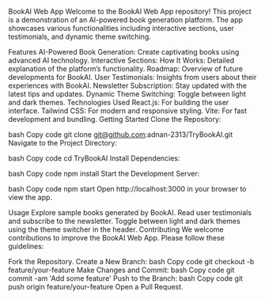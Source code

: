 BookAI Web App
Welcome to the BookAI Web App repository! This project is a demonstration of an AI-powered book generation platform. The app showcases various functionalities including interactive sections, user testimonials, and dynamic theme switching.

Features
AI-Powered Book Generation: Create captivating books using advanced AI technology.
Interactive Sections:
How It Works: Detailed explanation of the platform’s functionality.
Roadmap: Overview of future developments for BookAI.
User Testimonials: Insights from users about their experiences with BookAI.
Newsletter Subscription: Stay updated with the latest tips and updates.
Dynamic Theme Switching: Toggle between light and dark themes.
Technologies Used
React.js: For building the user interface.
Tailwind CSS: For modern and responsive styling.
Vite: For fast development and bundling.
Getting Started
Clone the Repository:

bash
Copy code
git clone git@github.com:adnan-2313/TryBookAI.git
Navigate to the Project Directory:

bash
Copy code
cd TryBookAI
Install Dependencies:

bash
Copy code
npm install
Start the Development Server:

bash
Copy code
npm start
Open http://localhost:3000 in your browser to view the app.

Usage
Explore sample books generated by BookAI.
Read user testimonials and subscribe to the newsletter.
Toggle between light and dark themes using the theme switcher in the header.
Contributing
We welcome contributions to improve the BookAI Web App. Please follow these guidelines:

Fork the Repository.
Create a New Branch:
bash
Copy code
git checkout -b feature/your-feature
Make Changes and Commit:
bash
Copy code
git commit -am 'Add some feature'
Push to the Branch:
bash
Copy code
git push origin feature/your-feature
Open a Pull Request.
